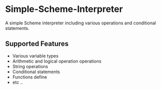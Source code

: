 # Simple-Scheme-Interpreter
A simple Scheme interpreter including various operations and conditional statements. 

## Supported Features
- Various variable types
- Arithmetic and logical operation operations
- String operations
- Conditional statements
- Functions define
- etc ..
